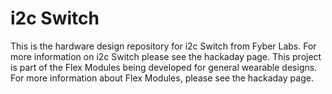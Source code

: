 i2c Switch
========

This is the hardware design repository for i2c Switch from Fyber Labs.  For more information on
i2c Switch please see the hackaday page.  This project is part of the Flex Modules being developed
for general wearable designs.  For more information about Flex Modules, please see the hackaday page.


